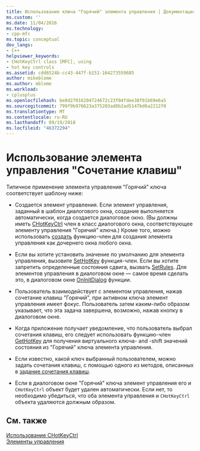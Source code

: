 ```yaml
---
title: Использование ключа "Горячий" элемента управления | Документация Майкрософт
ms.custom: ''
ms.date: 11/04/2016
ms.technology:
- cpp-mfc
ms.topic: conceptual
dev_langs:
- C++
helpviewer_keywords:
- CHotKeyCtrl class [MFC], using
- hot key controls
ms.assetid: cdd6524b-cc43-447f-b151-164273559685
author: mikeblome
ms.author: mblome
ms.workload:
- cplusplus
ms.openlocfilehash: be0d27016204724672c23f04fdee38f01b69e6a5
ms.sourcegitcommit: 799f9b976623a375203ad8b2ad5147bd6a2212f0
ms.translationtype: MT
ms.contentlocale: ru-RU
ms.lasthandoff: 09/19/2018
ms.locfileid: "46372294"
---
```

# <a name="using-a-hot-key-control"></a>Использование элемента управления "Сочетание клавиш"

Типичное применение элемента управления "Горячий" ключа соответствует шаблону ниже:

- Создается элемент управления. Если элемент управления, заданный в шаблон диалогового окна, создание выполняется автоматически, когда создается диалоговое окно. (Вы должны иметь [CHotKeyCtrl](../mfc/reference/chotkeyctrl-class.md) член в класс диалогового окна, соответствующее элементу управления "Горячий" ключа.) Кроме того, можно использовать [создать](../mfc/reference/chotkeyctrl-class.md#create) функцию-член для создания элемента управления как дочернего окна любого окна.

- Если вы хотите установить значение по умолчанию для элемента управления, вызовите [SetHotKey](../mfc/reference/chotkeyctrl-class.md#sethotkey) функция-член. Если вы хотите запретить определенные состояния сдвига, вызвать [SetRules](../mfc/reference/chotkeyctrl-class.md#setrules). Для элементов управления в диалоговом окне — самое время сделать это, в диалоговом окне [OnInitDialog](../mfc/reference/cdialog-class.md#oninitdialog) функции.

- Пользователь взаимодействует с элементом управления, нажав сочетание клавиш "Горячий", при активном ключа элемент управления имеет фокус. Пользователь затем каким-либо образом указывает, что эта задача завершена, возможно, нажав кнопку в диалоговом окне.

- Когда приложение получает уведомление, что пользователь выбрал сочетания клавиш, его следует использовать функцию-член [GetHotKey](../mfc/reference/chotkeyctrl-class.md#gethotkey) для получения виртуального ключа- and -shift значений состояния из "Горячий" ключа элемента управления.

- Если известно, какой ключ выбранный пользователем, можно задать сочетания клавиш, с помощью одного из методов, описанных в [задание сочетания клавиш](../mfc/setting-a-hot-key.md).

- Если в диалоговом окне "Горячий" ключа элемент управления его и `CHotKeyCtrl` объект будет удален автоматически. Если нет, то необходимо убедиться, что оба элемента управления и `CHotKeyCtrl` объекта удаляются должным образом.

## <a name="see-also"></a>См. также

[Использование CHotKeyCtrl](../mfc/using-chotkeyctrl.md)<br/>
[Элементы управления](../mfc/controls-mfc.md)

